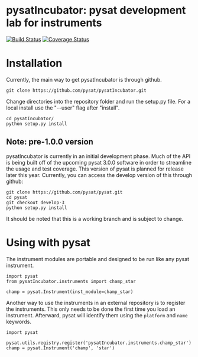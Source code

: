 # pysatIncubator: pysat development lab for instruments
[![Build Status](https://travis-ci.org/pysat/pysatIncubator.svg?branch=main)](https://travis-ci.org/pysat/pysatIncubator)
[![Coverage Status](https://coveralls.io/repos/github/pysat/pysatIncubator/badge.svg?branch=main)](https://coveralls.io/github/pysat/pysatIncubator?branch=main)

# Installation

Currently, the main way to get pysatIncubator is through github.

```
git clone https://github.com/pysat/pysatIncubator.git
```

Change directories into the repository folder and run the setup.py file.  For a local install use the "--user" flag after "install".

```
cd pysatIncubator/
python setup.py install
```

Note: pre-1.0.0 version
------------------
pysatIncubator is currently in an initial development phase.  Much of the API is being built off of the upcoming pysat 3.0.0 software in order to streamline the usage and test coverage.  This version of pysat is planned for release later this year.  Currently, you can access the develop version of this through github:
```
git clone https://github.com/pysat/pysat.git
cd pysat
git checkout develop-3
python setup.py install
```
It should be noted that this is a working branch and is subject to change.

# Using with pysat

The instrument modules are portable and designed to be run like any pysat instrument.

```
import pysat
from pysatIncubator.instruments import champ_star

champ = pysat.Instrument(inst_module=champ_star)
```
Another way to use the instruments in an external repository is to register the instruments.  This only needs to be done the first time you load an instrument.  Afterward, pysat will identify them using the `platform` and `name` keywords.

```
import pysat

pysat.utils.registry.register('pysatIncubator.instruments.champ_star')
champ = pysat.Instrument('champ', 'star')
```
